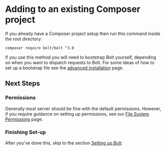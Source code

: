 Adding to an existing Composer project
======================================

If you already have a Composer project setup then run this command inside the
root directory:

```
composer require bolt/bolt ^3.0 
```

If you use this method you will need to bootstrap Bolt yourself, depending on
when you want to dispatch requests to Bolt. For some ideas of how to set up a
bootstrap file see the [advanced installation](installation-advanced) page.


Next Steps
----------

### Permissions

Generally most server should be fine with the default permissions. However, if
you require guidance on setting up permissions, see our [File System Permissions](permissions)
page.

### Finishing Set-up

After you've done this, skip to the section [Setting up Bolt](../../configuration/introduction).
